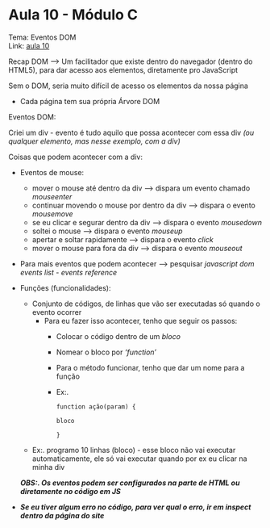 # Aula 10 - Módulo C

Tema: Eventos DOM  
Link: [aula 10](https://youtu.be/wWnBB-mZIvY?si=LyVGTLgEY82jZ9Ny)

Recap DOM —> Um facilitador que existe dentro do navegador (dentro do HTML5), para dar acesso aos elementos, diretamente pro JavaScript

Sem o DOM, seria muito difícil de acesso os elementos da nossa página

- Cada página tem sua própria Árvore DOM

Eventos DOM:

Criei um div - evento é tudo aquilo que possa acontecer com essa div *(ou qualquer elemento, mas nesse exemplo, com a div)*

Coisas que podem acontecer com a div:

- Eventos de mouse:
    - mover o mouse até dentro da div —> dispara um evento chamado *mouseenter*
    - continuar movendo o mouse por dentro da div —> dispara o evento *mousemove*
    - se eu clicar e segurar dentro da div —> dispara o evento *mousedown*
    - soltei o mouse —> dispara o evento *mouseup*
    - apertar e soltar rapidamente —> dispara o evento *click*
    - mover o mouse para fora da div   —> dispara o evento *mouseout*
- Para mais eventos que podem acontecer —> pesquisar *javascript dom events list - events reference*

- Funções (funcionalidades):
    - Conjunto de códigos, de linhas que vão ser executadas só quando o evento ocorrer
        - Para eu fazer isso acontecer, tenho que seguir os passos:
            - Colocar o código dentro de um *bloco*
            - Nomear o bloco por *‘function’*
            - Para o método funcionar, tenho que dar um nome para a função
            - Ex:.
            
                  function ação(param) {
            
                  bloco       
            
                  } 
            
    - Ex:. programo 10 linhas (bloco) - esse bloco não vai executar automaticamente, ele só vai executar quando por ex eu clicar na minha div
    
    ***OBS:. Os eventos podem ser configurados na parte de HTML ou diretamente no código em JS***
    
- ***Se eu tiver algum erro no código, para ver qual o erro, ir em inspect dentro da página do site***